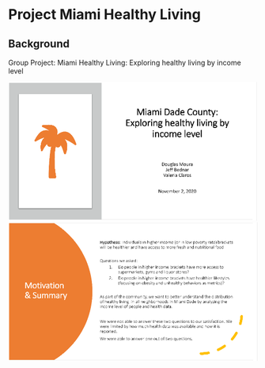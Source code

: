 # Project Miami Healthy Living 

## Background

Group Project: Miami Healthy Living: Exploring healthy living by income level


![Image1](Images/Image1.PNG)
![Image2](Images/Image2.PNG)

